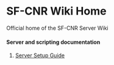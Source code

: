 # SF-CNR Wiki Home

Official home of the SF-CNR Server Wiki

#### Server and scripting documentation 

1. [Server Setup Guide](https://github.com/zeelorenc/sf-cnr/wiki/Server%20Setup%20Guide)